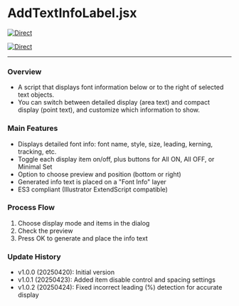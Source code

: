# AddTextInfoLabel.jsx

[![Direct](https://img.shields.io/badge/Direct%20Link-AddTextInfoLabel.jsx-ffcc00.svg)](https://github.com/swwwitch/illustrator-scripts/blob/master/jsx/AddTextInfoLabel.jsx)		

[![Direct](https://img.shields.io/badge/Back%20to%20home-All%20scripts-cccccc.svg)](https://github.com/swwwitch/illustrator-scripts/blob/master/README.md)

---

### Overview

- A script that displays font information below or to the right of selected text objects.
- You can switch between detailed display (area text) and compact display (point text), and customize which information to show.

### Main Features

- Displays detailed font info: font name, style, size, leading, kerning, tracking, etc.
- Toggle each display item on/off, plus buttons for All ON, All OFF, or Minimal Set
- Option to choose preview and position (bottom or right)
- Generated info text is placed on a "Font Info" layer
- ES3 compliant (Illustrator ExtendScript compatible)

### Process Flow

1. Choose display mode and items in the dialog
2. Check the preview
3. Press OK to generate and place the info text

### Update History

- v1.0.0 (20250420): Initial version
- v1.0.1 (20250423): Added item disable control and spacing settings
- v1.0.2 (20250424): Fixed incorrect leading (%) detection for accurate display